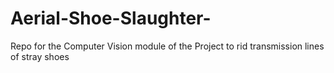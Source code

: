 # Aerial-Shoe-Slaughter-
Repo for the Computer Vision module of the Project to rid transmission lines of stray shoes 
